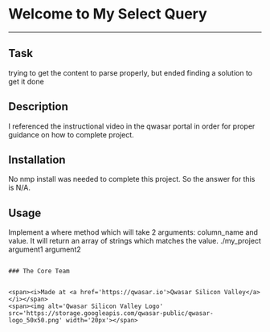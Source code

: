 # Welcome to My Select Query
***

## Task
trying to get the content to parse properly, but ended finding a solution to get it done

## Description
I referenced the instructional video in the qwasar portal in order for proper guidance on how to complete project.

## Installation
No nmp install was needed to complete this project. So the answer for this is N/A.

## Usage
Implement a where method which will take 2 arguments: column_name and value.
It will return an array of strings which matches the value.
./my_project argument1 argument2
```

### The Core Team


<span><i>Made at <a href='https://qwasar.io'>Qwasar Silicon Valley</a></i></span>
<span><img alt='Qwasar Silicon Valley Logo' src='https://storage.googleapis.com/qwasar-public/qwasar-logo_50x50.png' width='20px'></span>
